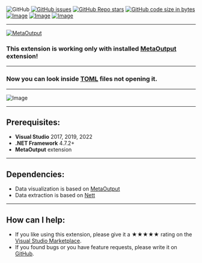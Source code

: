 ![GitHub](https://img.shields.io/github/license/viacheslav-lozinskyi/Preview-TOML)
[![GitHub issues](https://img.shields.io/github/issues/viacheslav-lozinskyi/Preview-TOML)](https://github.com/viacheslav-lozinskyi/Preview-TOML/issues)
[![GitHub Repo stars](https://img.shields.io/github/stars/viacheslav-lozinskyi/Preview-TOML)](https://github.com/viacheslav-lozinskyi/Preview-TOML/stargazers)
[![GitHub code size in bytes](https://img.shields.io/github/languages/code-size/viacheslav-lozinskyi/Preview-TOML)](https://github.com/viacheslav-lozinskyi/Preview-TOML)
[![Image](https://img.shields.io/badge/VS-2022-blueviolet)](https://marketplace.visualstudio.com/items?itemName=ViacheslavLozinskyi.MetaOutput-2022)
[![Image](https://img.shields.io/badge/VS-2019-blueviolet)](https://marketplace.visualstudio.com/items?itemName=ViacheslavLozinskyi.MetaOutput-2019)
[![Image](https://img.shields.io/badge/VS-2017-blueviolet)](https://marketplace.visualstudio.com/items?itemName=ViacheslavLozinskyi.MetaOutput-2019)

---

[![MetaOutput](https://www.metaoutput.net/_functions/watch?utm_source=github.com&utm_medium=referral&utm_campaign=view-on-github&utm_content=Preview-TOML&source=GITHUB&size=128x128&project=Preview-TOML&url=https://github.com/viacheslav-lozinskyi/Preview-TOML)](https://www.metaoutput.net/)

### This extension is working only with installed [MetaOutput](https://www.metaoutput.net/) extension!

---

### Now you can look inside [TOML](https://en.wikipedia.org/wiki/TOML) files not opening it.

---

![Image](https://viacheslav-lozinskyi.github.io/Preview-TOML/resource/video/Presentation1.gif)

---

## Prerequisites:
- **Visual Studio** 2017, 2019, 2022
- **.NET Framework** 4.7.2+
- **MetaOutput** extension

---

## Dependencies:
- Data visualization is based on [MetaOutput](https://www.metaoutput.net/)
- Data extraction is based on [Nett](https://github.com/paiden/Nett)

---

## How can I help:
- If you like using this extension, please give it a ★★★★★ rating on the [Visual Studio Marketplace](https://marketplace.visualstudio.com/items?itemName=ViacheslavLozinskyi.Preview-TOML&ssr=false#review-details).
- If you found bugs or you have feature requests, please write it on [GitHub](https://github.com/viacheslav-lozinskyi/Preview-TOML).
